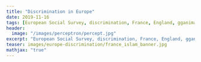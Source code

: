 ```yaml
---
title: "Discrimination in Europe"
date: 2019-11-16
tags: [European Social Survey, discrimination, France, England, gganimate, ggplot2, R]
header:
  image: "/images/perceptron/percept.jpg"
excerpt: "European Social Survey, discrimination, France, England, gganimate, ggplot2, R"
teaser: images/europe-discrimination/france_islam_banner.jpg
mathjax: "true"
---
```




